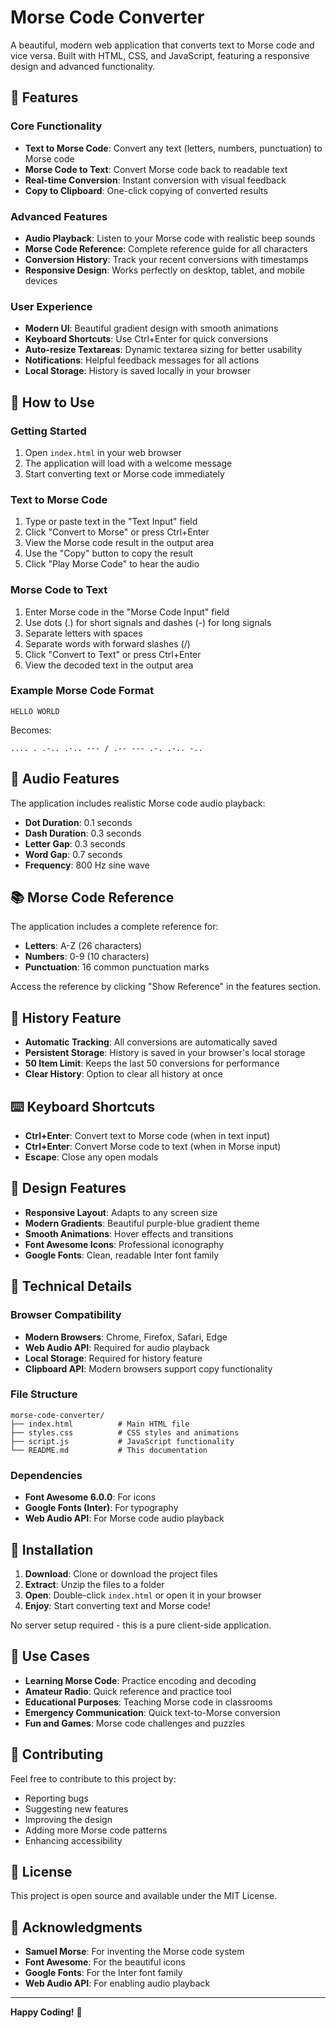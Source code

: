 # Morse Code Converter

A beautiful, modern web application that converts text to Morse code and vice versa. Built with HTML, CSS, and JavaScript, featuring a responsive design and advanced functionality.

## 🌟 Features

### Core Functionality
- **Text to Morse Code**: Convert any text (letters, numbers, punctuation) to Morse code
- **Morse Code to Text**: Convert Morse code back to readable text
- **Real-time Conversion**: Instant conversion with visual feedback
- **Copy to Clipboard**: One-click copying of converted results

### Advanced Features
- **Audio Playback**: Listen to your Morse code with realistic beep sounds
- **Morse Code Reference**: Complete reference guide for all characters
- **Conversion History**: Track your recent conversions with timestamps
- **Responsive Design**: Works perfectly on desktop, tablet, and mobile devices

### User Experience
- **Modern UI**: Beautiful gradient design with smooth animations
- **Keyboard Shortcuts**: Use Ctrl+Enter for quick conversions
- **Auto-resize Textareas**: Dynamic textarea sizing for better usability
- **Notifications**: Helpful feedback messages for all actions
- **Local Storage**: History is saved locally in your browser

## 🚀 How to Use

### Getting Started
1. Open `index.html` in your web browser
2. The application will load with a welcome message
3. Start converting text or Morse code immediately

### Text to Morse Code
1. Type or paste text in the "Text Input" field
2. Click "Convert to Morse" or press Ctrl+Enter
3. View the Morse code result in the output area
4. Use the "Copy" button to copy the result
5. Click "Play Morse Code" to hear the audio

### Morse Code to Text
1. Enter Morse code in the "Morse Code Input" field
2. Use dots (.) for short signals and dashes (-) for long signals
3. Separate letters with spaces
4. Separate words with forward slashes (/)
5. Click "Convert to Text" or press Ctrl+Enter
6. View the decoded text in the output area

### Example Morse Code Format
```
HELLO WORLD
```
Becomes:
```
.... . .-.. .-.. --- / .-- --- .-. .-.. -..
```

## 🎵 Audio Features

The application includes realistic Morse code audio playback:
- **Dot Duration**: 0.1 seconds
- **Dash Duration**: 0.3 seconds
- **Letter Gap**: 0.3 seconds
- **Word Gap**: 0.7 seconds
- **Frequency**: 800 Hz sine wave

## 📚 Morse Code Reference

The application includes a complete reference for:
- **Letters**: A-Z (26 characters)
- **Numbers**: 0-9 (10 characters)
- **Punctuation**: 16 common punctuation marks

Access the reference by clicking "Show Reference" in the features section.

## 💾 History Feature

- **Automatic Tracking**: All conversions are automatically saved
- **Persistent Storage**: History is saved in your browser's local storage
- **50 Item Limit**: Keeps the last 50 conversions for performance
- **Clear History**: Option to clear all history at once

## ⌨️ Keyboard Shortcuts

- **Ctrl+Enter**: Convert text to Morse code (when in text input)
- **Ctrl+Enter**: Convert Morse code to text (when in Morse input)
- **Escape**: Close any open modals

## 🎨 Design Features

- **Responsive Layout**: Adapts to any screen size
- **Modern Gradients**: Beautiful purple-blue gradient theme
- **Smooth Animations**: Hover effects and transitions
- **Font Awesome Icons**: Professional iconography
- **Google Fonts**: Clean, readable Inter font family

## 🔧 Technical Details

### Browser Compatibility
- **Modern Browsers**: Chrome, Firefox, Safari, Edge
- **Web Audio API**: Required for audio playback
- **Local Storage**: Required for history feature
- **Clipboard API**: Modern browsers support copy functionality

### File Structure
```
morse-code-converter/
├── index.html          # Main HTML file
├── styles.css          # CSS styles and animations
├── script.js           # JavaScript functionality
└── README.md           # This documentation
```

### Dependencies
- **Font Awesome 6.0.0**: For icons
- **Google Fonts (Inter)**: For typography
- **Web Audio API**: For Morse code audio playback

## 🚀 Installation

1. **Download**: Clone or download the project files
2. **Extract**: Unzip the files to a folder
3. **Open**: Double-click `index.html` or open it in your browser
4. **Enjoy**: Start converting text and Morse code!

No server setup required - this is a pure client-side application.

## 🎯 Use Cases

- **Learning Morse Code**: Practice encoding and decoding
- **Amateur Radio**: Quick reference and practice tool
- **Educational Purposes**: Teaching Morse code in classrooms
- **Emergency Communication**: Quick text-to-Morse conversion
- **Fun and Games**: Morse code challenges and puzzles

## 🤝 Contributing

Feel free to contribute to this project by:
- Reporting bugs
- Suggesting new features
- Improving the design
- Adding more Morse code patterns
- Enhancing accessibility

## 📄 License

This project is open source and available under the MIT License.

## 🙏 Acknowledgments

- **Samuel Morse**: For inventing the Morse code system
- **Font Awesome**: For the beautiful icons
- **Google Fonts**: For the Inter font family
- **Web Audio API**: For enabling audio playback

---

**Happy Coding!** 🎉 